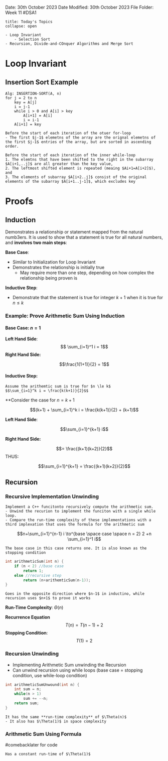 Date: 30th October 2023
Date Modified: 30th October 2023
File Folder: Week 11
#DSA1

```ad-abstract
title: Today's Topics
collapse: open

- Loop Invariant
	- Selection Sort
- Recursion, Divide-and-COnquer Algorithms and Merge Sort

```

# Loop Invariant

## Insertion Sort Example

```
Alg: INSERTION-SORT(A, n)
for j = 2 to n
	key = A[j]
	i = j-1
	while i > 0 and A[i] > key
		A[i+1] = A[i]
		i = i-1
	A[i+1] = key
```

```ad-note
Before the start of each iteration of the otuer for-loop
- The first $j-1$ elemetns of the array are the orignal elemetns of the first $j-1$ entries of the array, but are sorted in ascending order.
```

```ad-important
Before the start of each iteration of the inner while-loop
1. The elemtns that have been shifted to the right in the subarray $A[i+1,..j]$ are all greater than the key value,
2. The leftmost shifted element is repeated (meaing $Ai+1=A[i+2]$), and
3. The elements of subarray $A[i+2..j]$ consist of the original elements of the subarray $A[i+1..j-1]$, which excludes key
```

# Proofs

## Induction

Demonstrates a relationship or statement mapped from the natural numb3ers. It is used to show that a statement is true for all natural numbers, and **involves two main steps**:

**Base Case**: 
- Similar to Initialization for Loop Invariant
- Demonstrates the relationship is initially true
	- May require more than one step, depending on how complex the relationship being proven is

**Inductive Step**:
- Demonstrate that the statement is true for integer $k+1$ when it is true for $n \le k$

### Example: Prove Arithmetic Sum Using Induction

#### Base Case: $n = 1$

**Left Hand Side**:
$$ \sum_{i=1}^1 i = 1$$
**Right Hand Side:**

$$\frac{1(1+1)}{2} = 1$$

#### Inductive Step:

```ad-important
Assume the arithemtic sum is true for $n \le k$
$$\sum_{i=1}^k i = \frac{k(k+1)}{2}$$
```

**Consider the case for $n=k+1$

$$(k+1) + \sum_{i=1}^k i = \frac{k(k+1)}{2} + (k+1)$$

**Left Hand Side**:

$$\sum_{i=1}^{k+1} i$$

**Right Hand Side:**

$$= \frac{(k+1)(k+2)}{2}$$
THUS:

$$\sum_{i=1}^{k+1} = \frac{(k+1)(k+2)}{2}$$

## Recursion

### Recursive Implementation Unwinding

```ad-question
Implement a C++ funcitonto recursively compute the arithmetic sum.
- Unwind the recurion to implement the funciton with a single while loop.
- Compare the run-time complexity of these implementations with a third implexation that uses the formula for the arithmetic sum
```


$$n+\sum_{i=1}^{n-1} i \to^{base \space case \space n = 2} 2 +n \sum_{i=1}^1 i$$

```ad-note
The base case in this case returns one. It is also known as the stopping condition
```

```c++
int arithmeticSum(int n) {
	if (n < 2) //base case
		return 1;
	else //recursive step
		return (n+arithemticSum(n-1));
}
```

```ad-warning
Goes in the opposite direction where $n-1$ in inductino, while recursion uses $n+1$ to prove it works
```

**Run-Time Complexity**: $\Theta(n)$

**Recurrence Equation**
$$T(n) = T(n-1) + 2$$ **Stopping Condition**:
$$T(1) = 2$$

### Recursion Unwinding

- Implementing Arithmetic Sum unwinding the Recursion
- Can unwind recursion using while loops (base case = stopping condition, use while-loop condition)

```c++
int arithmeticSumUnwound(int n) {
	int sum = n;
	while(n > 1)
		sum += --n;
	return sum;
}
```

```ad-note
It has the same **run-time complexity** of $\Theta(n)$
- It also has $\Theta(1)$ in space complexity
```

### Arithmetic Sum Using Formula

#comebacklater for code

```ad-important
Has a constant run-time of $\Theta(1)$
```


